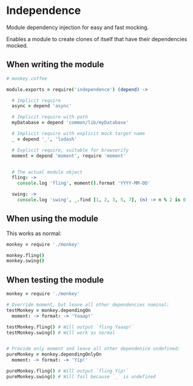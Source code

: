 Independence
============

Module dependency injection for easy and fast mocking.

Enables a module to create clones of itself that have their dependencies mocked.


When writing the module
-----------------------
```coffee
# monkey.coffee

module.exports = require('independence') (depend) ->

  # Implicit require
  async = depend 'async'

  # Implicit require with path
  myDatabase = depend 'common/lib/myDatabase'

  # Implicit require with explicit mock target name
  _ = depend '_', 'lodash'

  # Explicit require, suitable for browserify
  moment = depend 'moment', require 'moment'


  # The actual module object
  fling: ->
    console.log 'fling', moment().format 'YYYY-MM-DD'

  swing: ->
    console.log 'swing', _.find [1, 2, 3, 5, 7], (n) -> n % 2 is 0
```


When using the module
---------------------
This works as normal:
```coffee
monkey = require './monkey'

monkey.fling()
monkey.swing()
```


When testing the module
-----------------------
```coffee
monkey = require './monkey'

# Override moment, but leave all other dependencies nominal:
testMonkey = monkey.dependingOn
  moment: -> format: -> 'Yaaap!'

testMonkey.fling() # Will output `fling Yaaap!`
testMonkey.swing() # Will work as normal


# Provide only moment and leave all other dependenice undefined:
pureMonkey = monkey.dependingOnlyOn
  moment: -> format: -> 'Yip!'

pureMonkey.fling() # Will output `fling Yip!`
pureMonkey.swing() # Will fail because `_` is undefined
```

